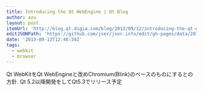 ```yaml
---
title: Introducing the Qt WebEngine | Qt Blog
author: azu
layout: post
itemUrl: 'http://blog.qt.digia.com/blog/2013/09/12/introducing-the-qt-webengine/'
editJSONPath: 'https://github.com/jser/jser.info/edit/gh-pages/data/2013/09/index.json'
date: '2013-09-13T12:40:34Z'
tags:
  - webkit
  - browser
---
```

Qt WebKitをQt WebEngineと改めChromium(Blink)のベースのものにするとの方針. Qt 5.2以降開発をしてQt5.3でリリース予定
